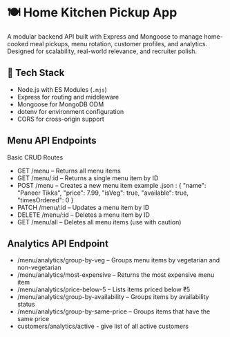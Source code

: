 # 🍽️ Home Kitchen Pickup App

A modular backend API built with Express and Mongoose to manage home-cooked meal pickups, menu rotation, customer profiles, and analytics. Designed for scalability, real-world relevance, and recruiter polish.

## 🚀 Tech Stack

- Node.js with ES Modules (`.mjs`)
- Express for routing and middleware
- Mongoose for MongoDB ODM
- dotenv for environment configuration
- CORS for cross-origin support

## Menu API Endpoints
 Basic CRUD Routes
- GET /menu – Returns all menu items
- GET /menu/:id – Returns a single menu item by ID
- POST /menu – Creates a new menu item
example .json :
{
  "name": "Paneer Tikka",
  "price": 7.99,
  "isVeg": true,
  "available": true,
  "timesOrdered": 0
}
- PATCH /menu/:id – Updates a menu item by ID
- DELETE /menu/:id – Deletes a menu item by ID
- GET /menu/all – Deletes all menu items (use with caution)


##  Analytics API Endpoint
- /menu/analytics/group-by-veg – Groups menu items by vegetarian and non-vegetarian
- /menu/analytics/most-expensive – Returns the most expensive menu item
- /menu/analytics/price-below-5 – Lists items priced below ₹5
- /menu/analytics/group-by-availability – Groups items by availability status
- /menu/analytics/group-by-same-price – Groups items that have the same price
- customers/analytics/active - give list of all active customers 

